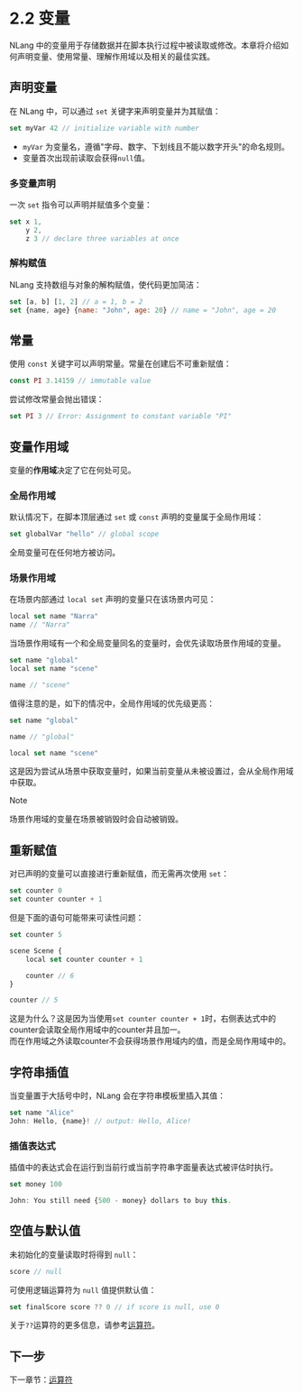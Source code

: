 # 2.2 变量

NLang 中的变量用于存储数据并在脚本执行过程中被读取或修改。本章将介绍如何声明变量、使用常量、理解作用域以及相关的最佳实践。

## 声明变量

在 NLang 中，可以通过 `set` 关键字来声明变量并为其赋值：

```javascript
set myVar 42 // initialize variable with number
```

- `myVar` 为变量名，遵循"字母、数字、下划线且不能以数字开头"的命名规则。
- 变量首次出现前读取会获得`null`值。

### 多变量声明

一次 `set` 指令可以声明并赋值多个变量：

```javascript
set x 1,
    y 2,
    z 3 // declare three variables at once
```

### 解构赋值

NLang 支持数组与对象的解构赋值，使代码更加简洁：

```javascript
set [a, b] [1, 2] // a = 1, b = 2
set {name, age} {name: "John", age: 20} // name = "John", age = 20
```

## 常量

使用 `const` 关键字可以声明常量。常量在创建后不可重新赋值：

```javascript
const PI 3.14159 // immutable value
```

尝试修改常量会抛出错误：

```javascript
set PI 3 // Error: Assignment to constant variable "PI"
```

## 变量作用域

变量的**作用域**决定了它在何处可见。

### 全局作用域

默认情况下，在脚本顶层通过 `set` 或 `const` 声明的变量属于全局作用域：

```javascript
set globalVar "hello" // global scope
```

全局变量可在任何地方被访问。

### 场景作用域

在场景内部通过 `local set` 声明的变量只在该场景内可见：

```javascript
local set name "Narra"
name // "Narra"
```

当场景作用域有一个和全局变量同名的变量时，会优先读取场景作用域的变量。

```javascript
set name "global"
local set name "scene"

name // "scene"
``` 

值得注意的是，如下的情况中，全局作用域的优先级更高：  
```javascript
set name "global"

name // "global"

local set name "scene"
```

这是因为尝试从场景中获取变量时，如果当前变量从未被设置过，会从全局作用域中获取。

> [!NOTE]
> 场景作用域的变量在场景被销毁时会自动被销毁。

## 重新赋值

对已声明的变量可以直接进行重新赋值，而无需再次使用 `set`：

```javascript
set counter 0
set counter counter + 1
```

但是下面的语句可能带来可读性问题：  
```javascript
set counter 5

scene Scene {
    local set counter counter + 1

    counter // 6
}

counter // 5
```

这是为什么？这是因为当使用`set counter counter + 1`时，右侧表达式中的counter会读取全局作用域中的counter并且加一。  
而在作用域之外读取counter不会获得场景作用域内的值，而是全局作用域中的。

## 字符串插值

当变量置于大括号中时，NLang 会在字符串模板里插入其值：

```javascript
set name "Alice"
John: Hello, {name}! // output: Hello, Alice!
```

### 插值表达式

插值中的表达式会在运行到当前行或当前字符串字面量表达式被评估时执行。

```javascript
set money 100

John: You still need {500 - money} dollars to buy this.
```

## 空值与默认值

未初始化的变量读取时将得到 `null`：

```javascript
score // null
```

可使用逻辑运算符为 `null` 值提供默认值：

```javascript
set finalScore score ?? 0 // if score is null, use 0
```

关于`??`运算符的更多信息，请参考[运算符](./3.%20运算符.md)。

## 下一步

下一章节：[运算符](./3.%20运算符.md)

